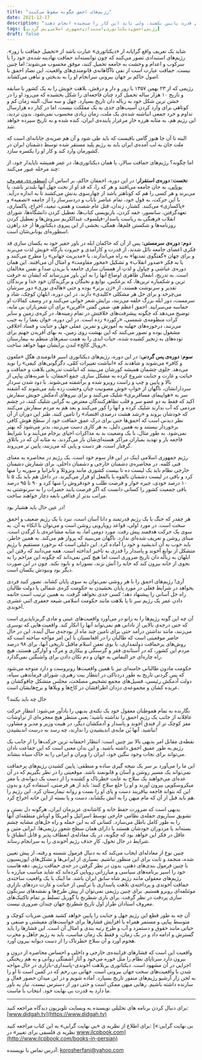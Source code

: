 ```yaml
---
title: "رژیم‌های احمق چگونه سقوط می‌کنند"
date: 2021-12-17
description: "رژیم‌های حماقت سالار، یا همان دیکتاتوری‌ها، در عمر همیشه ناپایدار خود، از چند مرحله عبور می‌کنند: استقرار، سرمستی و پس گردنی. جمهوری اسلامی اکنون در سومین فاز عمر خویش است. مردم ایران آماده اند که این رژیم استبدادی را با پس گردنی از مقام قدرت پایین بکشند. ولی باید این کار را سنجیده انجام دهند"
tags: [رژیم,احمق,دیکتاتوری,استبداد,جمهوری اسلامی,پس گردنی]
draft: false
---
```

شاید یک تعریف واقع گرایانه از «دیکتاتوری» عبارت باشد از «تحمیل حماقت با زور». رژیم‌های استبدادی تصور می‌کنند که چون توانسته‌اند حماقت نهادینه شده‌ی خود را با سرکوب و اعدام و وحشت به جامعه تحمیل کنند، موفق محسوب می‌شوند؛ اما چنین نیست. حماقت عبارت است از نفی ناآگاهانه‌ی قانومندی‌های واقعیت. این تضادِ احمق با اصول حاکم بر جهان بیرونی سرانجام او را به بدبختی و تباهی می‌کشاند.

رژیمی که از ۲۳ بهمن ۱۳۵۷ با زور و دار و درفش، بلاهت خویش را به یک کشور با سابقه و تاریخ ۱۰ هزار ساله تحمیل کرد چنان فاجعه‌ای را شکل بخشیده که می‌رود او را در خشن ترین شکل خود به زباله دان تاریخ بسپارد. چهل و سه سال، البته زمان کم و کوتاهی برای وارد کردن آسیب‌های جدی به یک مملکت نیست، اما در کنار ده هزارسال تداوم و خرد جمعی انباشته شده‌ی یک ملت، زمان زیادی محسوب نمی‌شود. بدون تردید، این رژیم هم، به مثابه هرزه خارِ مرغزار پاینده‌ی ایران، کنده شده و به تاریخ سپرده خواهد شد.

البته تا آن جا هنوز گامی باقیست که باید طی شود و آن هم ضربه‌ی جانانه‌ای است که ملت جان به لب آمده‌ی ایران باید به رژیم پلید مستقر شده توسط دشمنان ایران در کشورمان وارد کند و کار او را یکسره سازد.

اما چگونه؟
رژیم‌های حماقت سالار، یا همان دیکتاتوری‌ها، در عمر همیشه ناپایدار خود، از چند مرحله عبور می‌کنند:

**نخست: دوره‌ی استقرار:** در این دوره، احمقان حاکم، بر اساس آن [اسطوره‌ی معروف یونانی](https://fa.wikipedia.org/wiki/%D9%BE%D8%B1%D9%88%DA%A9%D8%B1%D9%88%D8%B3%D8%AA%D8%B3)، به جان جامعه می‌افتند و هر که را، که قد او از تخت جهل آنها بلندتر باشد، پا می‌برند و هر کسی را هم که کوتاهتر باشد از چهارسوی بدنش می‌کشند تا به اندازه درآید. با این حرکت، به قول خود، تمام عناصر ناباب و دردسرساز را از جامعه «تصفیه» و «پاکسازی» می‌کنند. کشتار، زندان، قتل عام شصت و هفتی، تبعید، اخراج، پاکسازی، تعهدگرفتن، سانسور، خفه کردن، بازنویسی کتاب‌ها، تعطیل کردن دانشگاه‌ها، شورای انقلاب فرهنگی به ریاست پاسدار-فیلسوف عبدالکریم سروش‌ها و تعطیل کردن روزنامه‌ها و شکستن قلم‌ها، همگی، بخشی از این پیروی دیکتاتورها از جد راهزن اسطوره‌ای یونانی‌شان است.

**دوم: دوره‌ی سرمستی:** پس از آن که حاکمان ابله در باور حقیر خود به یکسان سازی قد فکری اعضای جامعه نائل شدند، از قدرت و کارآمدی و جبروت بارگاه خویش لذت می‌برند و برای جهان «گفتگوی تمدنها» به راه می‌اندازند، یا «مدیریت جهانی» را مطرح می‌کنند و یا به فکر «صدور انقلاب» و تشکیل «محور مقاومت» و امثال آن می‌افتند. این همان دوره‌ی عیاشی و چپاول و لذتِ از همسان سازی جامعه با بریدن صدا و نفس مخالفان است. به تدریج، انفعال ظاهری اوضاع آنها را به این باور می‌رساند که ایشان نه خرفت ترین و شکمباره ترین‌ها، که برعکس، نوابغ و نخبگان و برگزیدگان خود خدا و برندگان تقدیر و سرنوشت هستند، از «ژن برتر» بوده و حتی «هاله‌ی نوری» دور سرشان می‌چرخد و برای حل هر مشکلی «کلیدی» دارند. در این دوره، ابلهانِ کوچک، شاد و سرمست، دور ابله بزرگ حلقه می‌زنند، برایش شعر خوانی می‌کنند و در وصف کمالات او حماسه می‌سرایند. احمق اعظم هم، ضمن گفتن «آفرین» برای آن شعربازان بی مایه، توضیح می‌دهد که چگونه پیشرفت‌های خلافتش در تمام زمینه‌ها، در کره‌ی زمین و سایر کرات منظومه‌ی شمسی، «رکورد» زده است. در این دوره، خوان یغما را به جیب می‌زنند، درحوزه‌های جهلیه به آموزش و تمرین عملی جهل و جنایت و فساد اخلاقی مشغول بوده و تصور می‌کنند که این بهشت روی زمین، به بهای آفریدن جهنم برای توده‌های به زنجیر کشیده شده، حیات ابدی را به همت سفرهای منظم به بیمارستان «رویال کالج» لندن برایشان مهیا خواهد ساخت.

**سوم: دوره‌ی پس گردنی:** در این دوره، رژیم‌های دیکتاتوری اسیر قانومندی هگلِ «ملعون و کافر» می‌شوند و شاهدند که «انباشت تغییرات کمّی، دگرگونی‌های کیفی» را نوید می‌دهد. جلوی چشمان همیشه کورشان می‌بینند که انباشت تدریجی بلاهت و حماقت و خباثت و غارت و جنایت شروع کرده به مشکل سازی. جمع احمقان، با ضربه‌های پیاپی از بالا و پایین و چپ و راست روبرو شده و برآشفته می‌شوند. با دود شدن سردارِ سردارانشان، ناگهان از خوابِ خوش مصونیت چنان وحشت زده بلند می‌شوند که آشفته سر به «هواپیمای مسافربری» شلیک می‌کنند و برای نیروهای آدمکش خویش سفارش اکید که فقط به دو عضو سر و قلب تظاهرکنندگان معترض به گرانی شلیک کنند، در چشم مردمی که آب ندارند شلیک کرده و آنها را کور می‌کنند و بعد هم به مردم سفارش می‌کنند که خودشان بروند و «رشد هشت درصدی اقتصاد» را تامین کنند. طنز این دوران از آن نظر دیدنی است که احمق‌ها حتی برای درک عمق حماقت خود از سطح هوش کافی برخوردار نیستند و به همین دلیل، به هر کاری دست می‌زنند، بدتر می‌شود که بهتر نمی‌شود. به طور مثال، با یک وضعیت بد به مذاکرات احیای برجام می‌آیند و با شرایط فاجعه بار و تهدید بمباران مراکز هسته‌ای‌شان باز می‌گردند. به مثابه آن که در باتلاق گرفتار است، هر دست و پایی که می‌زنند، پایین تر می‌روند.

رژیم جمهوری اسلامی اینک در این فاز سوم خود است. یک رژیم در محاصره به معنای فنی کلمه. در محاصره‌ی دشمنان خارجی و دشمنان داخلی. برای شمارش دشمنان خارجی نظام باید یک لیست ده تا بیست کشوری مانند ونزوئلا و تانزانیا و سوریه را منها کرد و باقی در لیست دشمنان بالقوه یا بالفعل او قرار می‌گیرند. در داخل هم باید یک ۵ تا ۱۰ درصد خودی، جیره خوار و فرصت طلب و خودفروش را منها کرد و ۹۰ تا ۹۵ درصد باقی جمعیت کشور را کسانی دانست که اگر فرصت یابند حضرات را به سرنوشتی به مراتب بدتر از قذافی نابغه دچار خواهند ساخت.

در عین حال باید هشیار بود!

هر چقدر که جنگ با یک رژیم قدرتمند و دانا آسان است، نبرد با یک رژیم ضعیف و احمق سخت است. در مورد اولی، قواعد رویارویی روشن است و می‌توان با اتکاء به آن، به سوی یک حرکت هدفمند پیش رفت. مورد دومی اما، به مثابه مشاعره‌ی با کرگدن است. مبنای روشن و تعریف شده‌ای ندارد. ناگهان می‌بنیید که پرواز هم می‌کند. به همین خاطر، باید خوب به آن اندیشید و خود را آماده کرد. این دلیلی است که برخورد مستقیمِ با رژیمِ متشکل از نوابغِ آخوند و پاسدار را قدری به تاخیر انداخته است. همه می‌دانند که رفتن این ابلهان به زباله دان تاریخ ضروری است اما هیچ کس نمی‌داند که چگونه این مزاحم را به نحوی از خانه بیرون کند که خانه را آتش نزند، نسوزاند و نابود نکند. چون در این صورت دیگر بود ونبودش یکسان است.

آری! رژیم‌های احمق را با هر روشی نمی‌توان به سوی پایان کشاند. تصور کنید فردی بخواهد در شرایط فعلی در مورد پایان بخشیدن به حکومت کره‌ی شمالی یا دولت طالبان راه حل آسانی را پیشنهاد دهد؛ کسی جدی نخواهد گرفت. به همین ترتیب است خاتمه دادن عمر یک رژیم سر تا پا بلاهت مانند حکومت اسلامی شیعه جعفری اثنی عشری آخوندی.

آن چه این گونه رژیم‌ها را به زانو در می‌آورد واقعیت‌های عینی و مادی گریزناپذیری است که حتی درجه‌ی بالایی از نادانی هم نمی‌تواند آنها را انکار کند. واقعیت هایی که توسری می‌زنند، مانند نداشتن درآمد حتی برای تامین چند ماه از بودجه‌ی سال آینده. این در حال حاضر موقعیتی است که طالبان را در افغانستان با این امر مواجه ساخته است که روش‌های پرحماقت دولتمداری، با بوی تعفن اسلام ماقبل تاریخی آنها، برای ۹۸ درصد مردم این کشور، که در آستانه‌ی فقر و گرسنگی و بیکاری و مرگ و آوارگی هستند، هیچ راه چاره‌ای جز التماس به جهان و دم تکان دادن برای واشنگتن نمی‌گذارد.

حکومت مادون طالبانی خامنه‌ای نیز با همین واقعیت‌ها روبروست و دارد متوجه می‌شود که پس گردنی تاریخ به طور دردناکی در انتظار بیت رهبری، شورای فرماندهی سپاه، دولت آدمکش رئیسی، فسیل‌های مجمع تشخیص مصلحت، مجلس متشکل چاقوکشان و عربده کشان و مجموعه‌ی دزدان اطرافشان در کاخ‌ها و ویلاها و برج‌هایشان است.

حال چه باید بکنند؟

نگارنده به تمام هموطنان معقول خود یک نکته‌ی بدیهی را یادآور می‌شود: انتظارِ حرکت عاقلانه از جانب یک رژیم احمق را نداشته باشید؛ یعنی منتظر هیچ معجزه‌ای از تراوشات مغز کوچک تر از فندق آخوند و پاسدار و آدمکشان دیگر، در هیبت وزیر و مدیر و مشاور، نباشید. آنها بُن مایه‌ی اندیشیدن را ندارند، چه رسد به درست اندیشیدن!

نقطه‌ی مقابل امر بدیهی بالا نیز چنین است: انتظار احمقانه ترین حرکت‌ها را از جانب یک رژیم ِبه طور عمیق احمق داشته باشید. و این بدان معنی است که این جماعت نادان می‌تواند برای نجات وجود ننگین خود، ایران را ویران و ایرانی را به خاک سیاه بنشاند.

این ما را می‌آورد بر سر یک نتیجه گیری ساده و منطقی: پایین کشیدن رژیم‌های پرحماقت نمی‌تواند یک مسیر روشن و آسان و قانونمند باشد. موقعیتی را در نظر بگیریم که در آن عده‌ای می‌خواهند یک سلاح به غایت خطرناک و کشنده را از دست یک دیوانه‌ی با مغز میکروسکوپی بیرون آورند و او را خلع سلاح کنند؛ باید از هر فرصتی، استفاده کرد و بدون این که بتواند فاجعه بیافریند دست و پای او را بست و روانه تیمارستان کرد. این رژیم را هم باید قبل از آن که مام میهن را به آتش بکشاند، دست و پا بسته از این خانه اخراج کرد.

بدیهی است که ضرورت حفظ خانه و کاشانه‌ی عزیزمان ایران، هرگونه دل بستن و تشویق سناریوی حمله‌ی نظامی خارجی توسط اسرائیل و آمریکا و اوباش منطقه‌ای آنها را به طور کامل باطل می‌سازد. کسانی که به این حمله و راه حل‌های مشابه چشم بسته‌اند یا مزدوران خودشان هستند یا دارای همان سطح شعور رژیمی‌ها. ایرانی متین و عاقل در فکر این خواهد بود که چگونه، در یک معادله‌ی انعطاف پذیر و قابل انطباق با شرایط در حال تحول، کارِ حذف رژیم آخوندی را به سرانجام رساند.

چنین نوع از معادله‌ای ایجاب می‌کند که به دنبال فرمول شسته و رفته، از پیش تعیین شده، منجمد و ثابت برای این منظور نباشیم. بسیاری از ایرانی‌ها و تشکل‌های اپوزیسیون با چنین فرمول بندی‌های ذهنی، بدون در نظر گرفتن در جه‌ی حماقت رژیم، دهه هاست خود را اسیر برنامه‌های سیاسی و مبارزاتی رویایی کرده‌اند که شاید مناسب مبارزه با رژیم‌های معقولی مانند رژیم شاه سابق ایران باشد. ما اینک با یک واقعیت ساخته‌ی حماقت آخوندی و پرداخته‌ی بلاهت پاسداری با ترکیبی از خباثت و غارت دزدهای بازاری موئتلفه‌ای روبرو هستیم. برای چنین رژیمی نمی‌توان از پیش طرح‌ها و نقشه‌های سرنگون سازی پردقت در نظر گرفت. برای بازی شطرنج با گوریل تسلط بر تمام تاکتیک‌های معروف استادان طراز اول تاریخ شطرنج جهان چندان ضروری نیست.

آن چه به طور قطع این رژیم جهل و جنایت را پایین خواهد کشید همین ضربات کوچک و متوسط پیاپی و مستمر همراه با افزایش فشارها برای خواست‌های معیشتی و صنفی و حیاتی مانند حقوق و دستمزد و آب و طرح رتبه بندی و امثال آن است. این فشارها را باید گسترش و ادامه داد و در یک زمان، و فقط یک زمان مناسب، باید به رژیم جاهل و مخرب هجوم آورد و آن سلاح خطرناک را از دست دیوانه بیرون آورد.

واقعیت این است که فشارهای فزاینده‌ی خارجی و داخلی و احساس محاصره از درون و بیرون دارد سرتاپای نظام را مثل خوره می‌جود و آثار آشفتگی روانی و به هم ریختگی اجرایی در آن مشهود است. دیکتاتوری پربلاهت آخوندی-پاسداری-بازاری در حال مواجه شدن با واقعیت‌های سخت جهان بیرونی است. جهانی بی رحم که در کمین است تا او را به لجن زار آرشیو رژیم‌های منفور تاریخ بسپارد. آماده شویم و در این میدان حضور فعال و سازنده داشته باشیم. رهایی میهن ممکن است و حتی دور از دسترس نیست. نیاز به باور ما دارد به قدرت بی نهایت خود. انتخاب با ماست.

---
برای دنبال کردن برنامه های تحلیلی نویسنده به وبسایت تلویزیون دیدگاه مراجعه کنید: [www.didgah.tv](https://www.didgah.tv)

برای اطلاع از نظریه ی «بی نهایت گرایی» به این کتاب مراجعه کنید: 
[«بی نهایت گرایی: نظریه ی فلسفی برای تغییر» در www.ilcpbook.com](http://www.ilcpbook.com/books-in-persian)

آدرس تماس با نویسنده: korosherfani@yahoo.com
